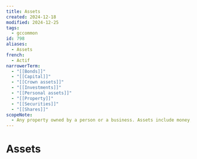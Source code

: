 ```yaml
---
title: Assets
created: 2024-12-18
modified: 2024-12-25
tags:
  - gccommon
id: 798
aliases:
  - Assets
french:
  - Actif
narrowerTerm:
  - "[[Bonds]]"
  - "[[Capital]]"
  - "[[Crown assets]]"
  - "[[Investments]]"
  - "[[Personal assets]]"
  - "[[Property]]"
  - "[[Securities]]"
  - "[[Shares]]"
scopeNote:
  - Any property owned by a person or a business. Assets include money, income, land, buildings, investments, inventory, cars, trucks boats, or other valuables that belong to a person or business. They may also include intangibles such as goodwill.
---
```

# Assets
